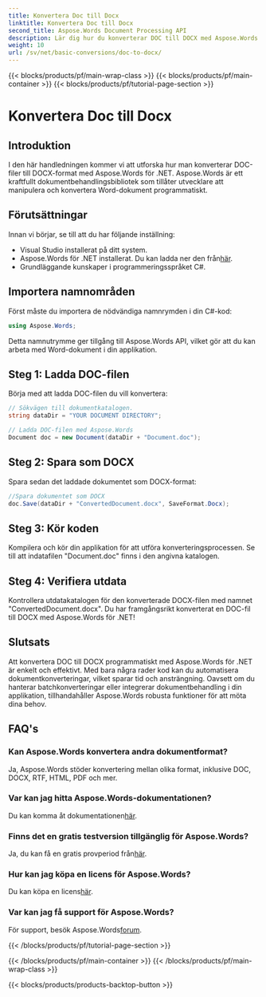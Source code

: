 ```yaml
---
title: Konvertera Doc till Docx
linktitle: Konvertera Doc till Docx
second_title: Aspose.Words Document Processing API
description: Lär dig hur du konverterar DOC till DOCX med Aspose.Words för .NET. Steg-för-steg guide med kodexempel. Perfekt för utvecklare.
weight: 10
url: /sv/net/basic-conversions/doc-to-docx/
---
```


{{< blocks/products/pf/main-wrap-class >}}
{{< blocks/products/pf/main-container >}}
{{< blocks/products/pf/tutorial-page-section >}}

# Konvertera Doc till Docx

## Introduktion

I den här handledningen kommer vi att utforska hur man konverterar DOC-filer till DOCX-format med Aspose.Words för .NET. Aspose.Words är ett kraftfullt dokumentbehandlingsbibliotek som tillåter utvecklare att manipulera och konvertera Word-dokument programmatiskt.

## Förutsättningar

Innan vi börjar, se till att du har följande inställning:
- Visual Studio installerat på ditt system.
-  Aspose.Words för .NET installerat. Du kan ladda ner den från[här](https://releases.aspose.com/words/net/).
- Grundläggande kunskaper i programmeringsspråket C#.

## Importera namnområden

Först måste du importera de nödvändiga namnrymden i din C#-kod:
```csharp
using Aspose.Words;
```

Detta namnutrymme ger tillgång till Aspose.Words API, vilket gör att du kan arbeta med Word-dokument i din applikation.

## Steg 1: Ladda DOC-filen

Börja med att ladda DOC-filen du vill konvertera:
```csharp
// Sökvägen till dokumentkatalogen.
string dataDir = "YOUR DOCUMENT DIRECTORY";

// Ladda DOC-filen med Aspose.Words
Document doc = new Document(dataDir + "Document.doc");
```

## Steg 2: Spara som DOCX

Spara sedan det laddade dokumentet som DOCX-format:
```csharp
//Spara dokumentet som DOCX
doc.Save(dataDir + "ConvertedDocument.docx", SaveFormat.Docx);
```

## Steg 3: Kör koden

Kompilera och kör din applikation för att utföra konverteringsprocessen. Se till att indatafilen "Document.doc" finns i den angivna katalogen.

## Steg 4: Verifiera utdata

Kontrollera utdatakatalogen för den konverterade DOCX-filen med namnet "ConvertedDocument.docx". Du har framgångsrikt konverterat en DOC-fil till DOCX med Aspose.Words för .NET!

## Slutsats

Att konvertera DOC till DOCX programmatiskt med Aspose.Words för .NET är enkelt och effektivt. Med bara några rader kod kan du automatisera dokumentkonverteringar, vilket sparar tid och ansträngning. Oavsett om du hanterar batchkonverteringar eller integrerar dokumentbehandling i din applikation, tillhandahåller Aspose.Words robusta funktioner för att möta dina behov.

## FAQ's

### Kan Aspose.Words konvertera andra dokumentformat?
Ja, Aspose.Words stöder konvertering mellan olika format, inklusive DOC, DOCX, RTF, HTML, PDF och mer.

### Var kan jag hitta Aspose.Words-dokumentationen?
 Du kan komma åt dokumentationen[här](https://reference.aspose.com/words/net/).

### Finns det en gratis testversion tillgänglig för Aspose.Words?
 Ja, du kan få en gratis provperiod från[här](https://releases.aspose.com/).

### Hur kan jag köpa en licens för Aspose.Words?
 Du kan köpa en licens[här](https://purchase.aspose.com/buy).

### Var kan jag få support för Aspose.Words?
 För support, besök Aspose.Words[forum](https://forum.aspose.com/c/words/8).

{{< /blocks/products/pf/tutorial-page-section >}}

{{< /blocks/products/pf/main-container >}}
{{< /blocks/products/pf/main-wrap-class >}}

{{< blocks/products/products-backtop-button >}}
